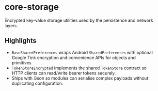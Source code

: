 # core-storage

Encrypted key-value storage utilities used by the persistence and network layers.

## Highlights

- `BaseSharedPreferences` wraps Android `SharedPreferences` with optional Google Tink encryption and
  convenience APIs for objects and primitives.
- `TokenStoreEncrypted` implements the shared `TokenStore` contract so HTTP clients can read/write
  bearer tokens securely.
- Ships with Gson so modules can serialise complex payloads without duplicating configuration.